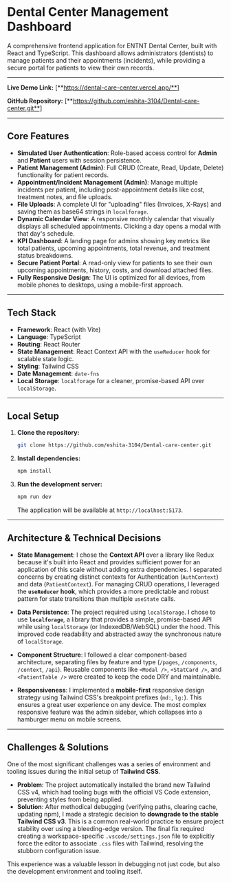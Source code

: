 # Dental Center Management Dashboard

A comprehensive frontend application for ENTNT Dental Center, built with React and TypeScript. This dashboard allows administrators (dentists) to manage patients and their appointments (incidents), while providing a secure portal for patients to view their own records.

---

**Live Demo Link:** [**https://dental-care-center.vercel.app/**]

**GitHub Repository:** [**https://github.com/eshita-3104/Dental-care-center.git**]

---

## Core Features

* **Simulated User Authentication**: Role-based access control for **Admin** and **Patient** users with session persistence.
* **Patient Management (Admin)**: Full CRUD (Create, Read, Update, Delete) functionality for patient records.
* **Appointment/Incident Management (Admin)**: Manage multiple incidents per patient, including post-appointment details like cost, treatment notes, and file uploads.
* **File Uploads**: A complete UI for "uploading" files (Invoices, X-Rays) and saving them as base64 strings in `localforage`.
* **Dynamic Calendar View**: A responsive monthly calendar that visually displays all scheduled appointments. Clicking a day opens a modal with that day's schedule.
* **KPI Dashboard**: A landing page for admins showing key metrics like total patients, upcoming appointments, total revenue, and treatment status breakdowns.
* **Secure Patient Portal**: A read-only view for patients to see their own upcoming appointments, history, costs, and download attached files.
* **Fully Responsive Design**: The UI is optimized for all devices, from mobile phones to desktops, using a mobile-first approach.

---

## Tech Stack

* **Framework**: React (with Vite)
* **Language**: TypeScript
* **Routing**: React Router
* **State Management**: React Context API with the `useReducer` hook for scalable state logic.
* **Styling**: Tailwind CSS
* **Date Management**: `date-fns`
* **Local Storage**: `localforage` for a cleaner, promise-based API over `localStorage`.

---

## Local Setup

1.  **Clone the repository:**
    ```bash
    git clone https://github.com/eshita-3104/Dental-care-center.git
    ```
2.  **Install dependencies:**
    ```bash
    npm install
    ```
3.  **Run the development server:**
    ```bash
    npm run dev
    ```
    The application will be available at `http://localhost:5173`.

---

## Architecture & Technical Decisions

* **State Management**: I chose the **Context API** over a library like Redux because it's built into React and provides sufficient power for an application of this scale without adding extra dependencies. I separated concerns by creating distinct contexts for Authentication (`AuthContext`) and data (`PatientContext`). For managing CRUD operations, I leveraged the **`useReducer` hook**, which provides a more predictable and robust pattern for state transitions than multiple `useState` calls.

* **Data Persistence**: The project required using `localStorage`. I chose to use **`localforage`**, a library that provides a simple, promise-based API while using `localStorage` (or IndexedDB/WebSQL) under the hood. This improved code readability and abstracted away the synchronous nature of `localStorage`.

* **Component Structure**: I followed a clear component-based architecture, separating files by feature and type (`/pages`, `/components`, `/context`, `/api`). Reusable components like `<Modal />`, `<StatCard />`, and `<PatientTable />` were created to keep the code DRY and maintainable.

* **Responsiveness**: I implemented a **mobile-first** responsive design strategy using Tailwind CSS's breakpoint prefixes (`md:`, `lg:`). This ensures a great user experience on any device. The most complex responsive feature was the admin sidebar, which collapses into a hamburger menu on mobile screens.

---

## Challenges & Solutions

One of the most significant challenges was a series of environment and tooling issues during the initial setup of **Tailwind CSS**.

* **Problem**: The project automatically installed the brand new Tailwind CSS v4, which had tooling bugs with the official VS Code extension, preventing styles from being applied.
* **Solution**: After methodical debugging (verifying paths, clearing cache, updating npm), I made a strategic decision to **downgrade to the stable Tailwind CSS v3**. This is a common real-world practice to ensure project stability over using a bleeding-edge version. The final fix required creating a workspace-specific `.vscode/settings.json` file to explicitly force the editor to associate `.css` files with Tailwind, resolving the stubborn configuration issue.

This experience was a valuable lesson in debugging not just code, but also the development environment and tooling itself.
